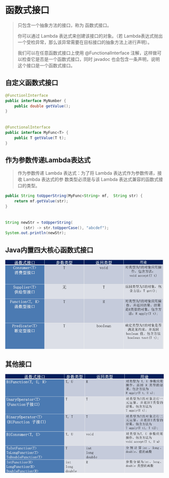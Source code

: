 # 函数式接口

> 只包含一个抽象方法的接口，称为 函数式接口。
>
> 你可以通过 Lambda 表达式来创建该接口的对象。（若 Lambda表达式抛出一个受检异常，那么该异常需要在目标接口的抽象方法上进行声明）。
>
> 我们可以在任意函数式接口上使用 @FunctionalInterface 注解，这样做可以检查它是否是一个函数式接口，同时 javadoc 也会包含一条声明，说明这个接口是一个函数式接口。

## 自定义函数式接口

```java
@FunctionlInterface
public interface MyNumber {
    public double getValue();
}


@FunctionalInterface
public interface MyFunc<T> {
    public T getValue(T t);
}

```

## 作为参数传递Lambda表达式

> 作为参数传递  Lambda  表达式：为了将  Lambda  表达式作为参数传递，接收 Lambda 表达式的参 数类型必须是与该  Lambda  表达式兼容的函数式接口的类型。

```java
public String toUpperString(MyFunc<String> mf,  String str) {
    return mf.getValue(str);
}


String newStr = toUpperString(
        (str) -> str.toUpperCase(), "abcdef");
System.out.println(newStr);

```

## Java内置四大核心函数式接口

![image.png](./assets/1714129240347-image.png)

## 其他接口

![image.png](./assets/1714129299667-image.png)
